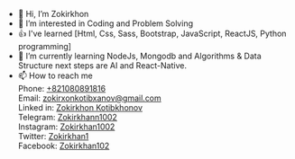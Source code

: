 - 👋 Hi, I’m Zokirkhon
- 👀 I’m interested in Coding and Problem Solving
- 👍 I've learned [Html, Css, Sass, Bootstrap, JavaScript, ReactJS, Python programming]
- 🌱 I’m currently learning NodeJs, Mongodb and Algorithms & Data Structure next steps are AI and React-Native.
- 📫 How to reach me 
<br>Phone: <a href="tel:821080891816">+821080891816</a>
<br>Email: <a href="email:zokirxonkotibxanov@gmail.com">zokirxonkotibxanov@gmail.com</a>
<br>Linked in: <a href="https://www.linkedin.com/in/zokirkhon-kotibkhonov-2997b1202/">Zokirkhon Kotibkhonov</a>
<br>Telegram: <a href="https://t.me/Zokirkhann1002">Zokirkhann1002</a>
<br>Instagram: <a href="https://www.instagram.com/zokirkhan1002/">Zokirkhan1002</a>
<br>Twitter: <a href="https://mobile.twitter.com/Zokirkhan1">Zokirkhan1</a>
<br>Facebook: <a href="https://m.facebook.com/Zokirkhan102">Zokirkhan102</a>



<!---
Zokirkhon1002/Zokirkhon1002 is a ✨ special ✨ repository because its `README.md` (this file) appears on your GitHub profile.
You can click the Preview link to take a look at your changes.
--->
